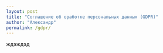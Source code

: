 ```yaml
---
layout: post
title: "Соглашение об оработке персональных данных (GDPR)"
author: "Александр"
permalink: /gdpr/
---
```

ждэждэд
